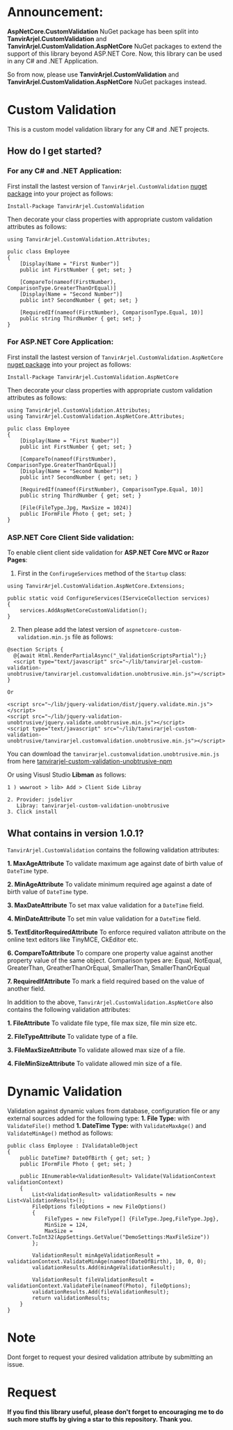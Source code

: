# Announcement:

**AspNetCore.CustomValidation** NuGet package has been split into **TanvirArjel.CustomValidation** and **TanvirArjel.CustomValidation.AspNetCore** NuGet packages to extend the support of this library beyond ASP.NET Core. Now, this library can be used in any C# and .NET Application.

So from now, please use **TanvirArjel.CustomValidation** and **TanvirArjel.CustomValidation.AspNetCore** NuGet packages instead.

# Custom Validation
This is a custom model validation library for any C# and .NET projects.
 
## How do I get started?
 
### For any C# and .NET Application:
 
 First install the lastest version of `TanvirArjel.CustomValidation` [nuget package](https://www.nuget.org/packages/TanvirArjel.CustomValidation/) into your project as follows:
 
    Install-Package TanvirArjel.CustomValidation
    
 Then decorate your class properties with appropriate custom validation attributes as follows:
 
    using TanvirArjel.CustomValidation.Attributes;
    
    pulic class Employee
    {
        [Display(Name = "First Number")]
        public int FirstNumber { get; set; }

        [CompareTo(nameof(FirstNumber), ComparisonType.GreaterThanOrEqual)]
        [Display(Name = "Second Number")]
        public int? SecondNumber { get; set; }
        
        [RequiredIf(nameof(FirstNumber), ComparisonType.Equal, 10)]
        public string ThirdNumber { get; set; }
    }
    
 ### For ASP.NET Core Application:
 
 First install the lastest version of `TanvirArjel.CustomValidation.AspNetCore` [nuget package](https://www.nuget.org/packages/TanvirArjel.CustomValidation.AspNetCore/) into your project as follows:
 
    Install-Package TanvirArjel.CustomValidation.AspNetCore
    
 Then decorate your class properties with appropriate custom validation attributes as follows:
 
    using TanvirArjel.CustomValidation.Attributes;
    using TanvirArjel.CustomValidation.AspNetCore.Attributes;
    
    pulic class Employee
    {
        [Display(Name = "First Number")]
        public int FirstNumber { get; set; }

        [CompareTo(nameof(FirstNumber), ComparisonType.GreaterThanOrEqual)]
        [Display(Name = "Second Number")]
        public int? SecondNumber { get; set; }
        
        [RequiredIf(nameof(FirstNumber), ComparisonType.Equal, 10)]
        public string ThirdNumber { get; set; }
        
        [File(FileType.Jpg, MaxSize = 1024)]
        public IFormFile Photo { get; set; }
    }
        
  ### ASP.NET Core Client Side validation:
  
  To enable client client side validation for **ASP.NET Core MVC or Razor Pages**:
  
  1. First in the `ConfirugeServices` method of the `Startup` class:
  
    using TanvirArjel.CustomValidation.AspNetCore.Extensions;
    
    public static void ConfigureServices(IServiceCollection services)
    {
        services.AddAspNetCoreCustomValidation();
    }
   
  2. Then please add the latest version of `aspnetcore-custom-validation.min.js` file as follows:
  
    @section Scripts {
      @{await Html.RenderPartialAsync("_ValidationScriptsPartial");}
      <script type="text/javascript" src="~/lib/tanvirarjel-custom-validation-unobtrusive/tanvirarjel.customvalidation.unobtrusive.min.js"></script>
    }
    
    Or
    
    <script src="~/lib/jquery-validation/dist/jquery.validate.min.js"></script>
    <script src="~/lib/jquery-validation-unobtrusive/jquery.validate.unobtrusive.min.js"></script>
    <script type="text/javascript" src="~/lib/tanvirarjel-custom-validation-unobtrusive/tanvirarjel.customvalidation.unobtrusive.min.js"></script>
    
You can download the `tanvirarjel.customvalidation.unobtrusive.min.js` from here [tanvirarjel-custom-validation-unobtrusive-npm](https://www.npmjs.com/package/tanvirarjel-custom-validation-unobtrusive)

Or using Visusl Studio **Libman** as follows:

    1 ) wwwroot > lib> Add > Client Side Libray

    2. Provider: jsdelivr
       Libray: tanvirarjel-custom-validation-unobtrusive
    3. Click install
  
        
  ## What contains in version 1.0.1?
  
  `TanvirArjel.CustomValidation` contains the following validation attributes:
     
  **1. MaxAgeAttribute**
       To validate maximum age against date of birth value of `DateTime` type.
       
  **2. MinAgeAttribute**
       To validate minimum required age against a date of birth value of `DateTime` type.
       
  **3. MaxDateAttribute**
       To set max value validation for a `DateTime` field.
       
  **4. MinDateAttribute**
       To set min value validation for a `DateTime` field.
       
  **5. TextEditorRequiredAttribute**
       To enforce required valiaton attribute on the online text editors like TinyMCE, CkEditor etc.
       
  **6. CompareToAttribute**
       To compare one property value against another property value of the same object. Comparison types are: Equal, NotEqual, GreaterThan, GreatherThanOrEqual, SmallerThan, SmallerThanOrEqual
       
   **7. RequiredIfAttribute**
       To mark a field required based on the value of another field.
       
  In addition to the above, `TanvirArjel.CustomValidation.AspNetCore` also contains the following validation attributes:
  
  **1. FileAttribute**
       To validate file type, file max size, file min size etc.
  
  **2. FileTypeAttribute**
       To validate type of a file.
  
  **3. FileMaxSizeAttribute**
       To validate allowed max size of a file.
       
  **4. FileMinSizeAttribute**
       To validate allowed min size of a file.
       
   # Dynamic Validation
   Validation against dynamic values from database, configuration file or any external sources added for the following type:
    **1. File Type:** with `ValidateFile()` method
    **1. DateTime Type:** with `ValidateMaxAge()` and `ValidateMinAge()` method as follows:
    
    public class Employee : IValidatableObject
    {
        public DateTime? DateOfBirth { get; set; }
        public IFormFile Photo { get; set; }

        public IEnumerable<ValidationResult> Validate(ValidationContext validationContext)
        {
            List<ValidationResult> validationResults = new List<ValidationResult>();
            FileOptions fileOptions = new FileOptions()
            {
                FileTypes = new FileType[] {FileType.Jpeg,FileType.Jpg},
                MinSize = 124,
                MaxSize = Convert.ToInt32(AppSettings.GetValue("DemoSettings:MaxFileSize"))
            };

            ValidationResult minAgeValidationResult = validationContext.ValidateMinAge(nameof(DateOfBirth), 10, 0, 0);
            validationResults.Add(minAgeValidationResult);
            
            ValidationResult fileValidationResult = validationContext.ValidateFile(nameof(Photo), fileOptions);
            validationResults.Add(fileValidationResult);
            return validationResults;
        }
    }
     
# Note
   
Dont forget to request your desired validation  attribute by submitting an issue.
   
# Request

**If you find this library useful, please don't forget to encouraging me to do such more stuffs by giving a star to this repository. Thank you.**
